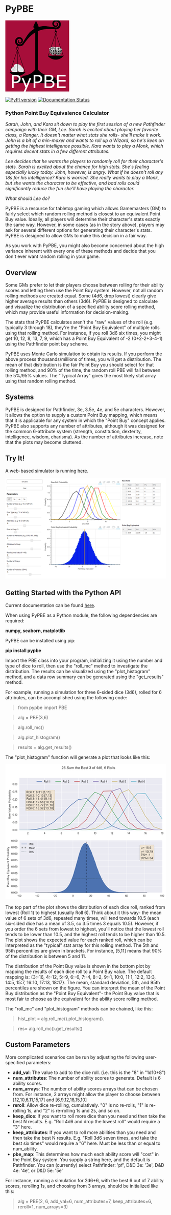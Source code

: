 # PyPBE

![PyePBE](https://github.com/drericstrong/pypbe/blob/master/images/pypbe_small.jpg)

[![PyPI version](https://badge.fury.io/py/pypbe.svg)](https://badge.fury.io/py/pypbe)
[![Documentation Status](https://readthedocs.org/projects/pypbe/badge/?version=latest)](http://pypbe.readthedocs.io/en/latest/?badge=latest)

### Python Point Buy Equivalence Calculator

*Sarah, John, and Kara sit down to play the first session of a new Pathfinder campaign with their GM, Lee. Sarah is excited about playing her favorite class, a Ranger. It doesn't matter what stats she rolls- she'll make it work. John is a bit of a min-maxer and wants to roll up a Wizard, so he's keen on getting the highest intelligence possible. Kara wants to play a Monk, which requires decent stats in a few different attributes.* 

*Lee decides that he wants the players to randomly roll for their character's stats. Sarah is excited about the chance for high stats. She's feeling especially lucky today. John, however, is angry. What if he doesn't roll any 18s for his intelligence? Kara is worried. She really wants to play a Monk, but she wants the character to be effective, and bad rolls could significantly reduce the fun she'll have playing the character.*

*What should Lee do?*

PyPBE is a resource for tabletop gaming which allows Gamemasters (GM) to fairly select which random rolling method is closest to an equivalent Point Buy value. Ideally, all players will determine their character's stats exactly the same way. However, in some cases (as in the story above), players may ask for several different options for generating their character's stats. PyPBE is designed to allow GMs to make this decision in a fair way.

As you work with PyPBE, you might also become concerned about the high variance inherent with every one of these methods and decide that you don't ever want random rolling in your game.

## Overview
Some GMs prefer to let their players choose between rolling for their ability scores and letting them use the Point Buy system. However, not all random rolling methods are created equal. Some (4d6, drop lowest) clearly give higher average results than others (3d6). PyPBE is designed to calculate and visualize the distribution of a specified ability score rolling method, which may provide useful information for decision-making.

The stats that PyPBE calculates aren't the "raw" values of the roll (e.g. typically 3 through 18), they're the "Point Buy Equivalent" of multiple rolls using that rolling method. For instance, if you roll 3d6 six times, you might get 10, 12, 8, 13, 7, 9, which has a Point Buy Equivalent of -2 (0+2-2+3-4-1) using the Pathfinder point buy scheme. 

PyPBE uses Monte Carlo simulation to obtain its results. If you perform the above process thousands/millions of times, you will get a distribution. The mean of that distribution is the fair Point Buy you should select for that rolling method, and 90% of the time, the random roll PBE will fall between the 5%/95% values. The "Typical Array" gives the most likely stat array using that random rolling method.

## Systems
PyPBE is designed for Pathfinder, 3e, 3.5e, 4e, and 5e characters. However, it allows the option to supply a custom Point Buy mapping, which means that it is applicable for any system in which the "Point Buy" concept applies. PyPBE also supports any number of attributes, although it was designed for the common 6-attribute system (strength, constitution, dexterity, intelligence, wisdom, charisma). As the number of attributes increase, note that the plots may become cluttered.

## Try It!
A web-based simulator is running [here](https://pypbe.herokuapp.com/pypbe-bk).

![PyePBE](https://github.com/drericstrong/pypbe/blob/master/images/pypbe-bk_screenshot.png)

## Getting Started with the Python API
Current documentation can be found [here](https://pypbe.readthedocs.io/en/latest/).

When using PyPBE as a Python module, the following dependencies are required:

**numpy, seaborn, matplotlib**

PyPBE can be installed using pip:

**pip install pypbe**

Import the PBE class into your program, initializing it using the number and type of dice to roll, then use the "roll_mc" method to investigate the distribution. The results can be visualized using the "plot_histogram" method, and a data row summary can be generated using the "get_results" method. 

For example, running a simulation for three 6-sided dice (3d6), rolled for 6 attributes, can be accomplished using the following code:

> from pypbe import PBE

> alg = PBE(3,6)

> alg.roll_mc()

> alg.plot_histogram()

> results = alg.get_results()

The "plot_histogram" function will generate a plot that looks like this:

![Example Histogram](https://github.com/drericstrong/pypbe/blob/master/images/4d6_example.png)

The top part of the plot shows the distribution of each dice roll, ranked from lowest (Roll 1) to highest (usually Roll 6). Think about it this way- the mean value of 6 sets of 3d6, repeated many times, will tend towards 10.5 (each six-sided dice has a mean of 3.5, so 3.5 times 3 equals 10.5). However, if you order the 6 sets from lowest to highest, you'll notice that the lowest roll tends to be lower than 10.5, and the highest roll tends to be higher than 10.5. The plot shows the expected value for each ranked roll, which can be interpreted as the "typical" stat array for this rolling method. The 5th and 95th percentiles are given in brackets. For instance, [5,11] means that 90% of the distribution is between 5 and 11.

The distribution of the Point Buy value is shown in the bottom plot by mapping the results of each dice roll to a Point Buy value. The default mapping is: {3:-16, 4:-12, 5:-9, 6:-6, 7:-4, 8:-2, 9:-1, 10:0, 11:1, 12:2, 13:3, 14:5, 15:7, 16:10, 17:13, 18:17}. The mean, standard deviation, 5th, and 95th percentiles are shown on the figure. You can interpret the mean of the Point Buy distribution as the "Point Buy Equivalent"- the Point Buy value that is most fair to choose as the equivalent for the ability score rolling method.

The "roll_mc" and "plot_histogram" methods can be chained, like this:

> hist_plot = alg.roll_mc().plot_histogram().

> res= alg.roll_mc().get_results()

## Custom Parameters
More complicated scenarios can be run by adjusting the following user-specified parameters:

* **add_val**: The value to add to the dice roll. (i.e. this is the "8" in "1d10+8")
* **num_attributes**: The number of ability scores to generate. Default is 6 ability scores.
* **num_arrays**: The number of ability scores arrays that can be chosen from. For instance, 2 arrays might allow the player to choose between [12,10,6,11,15,17] and [6,9,12,18,15,10]
* **reroll**: Allow dice re-rolling, cumulatively. "0" is no re-rolls, "1" is re-rolling 1s, and "2" is re-rolling 1s and 2s, and so on.
* **keep_dice**: If you want to roll more dice than you need and then take the best N results. E.g. "Roll 4d6 and drop the lowest roll" would require a "3" here.
* **keep_attributes**: If you want to roll more abilities than you need and then take the best N results. E.g. "Roll 3d6 seven times, and take the best six times" would require a "6" here. Must be less than or equal to num_ability.
* **pbe_map**: This determines how much each ability score will "cost" in the Point Buy system. You supply a string here, and the default is Pathfinder. You can (currently) select Pathfinder: 'pf', D&D 3e: '3e', D&D 4e: '4e', or D&D 5e: '5e'

For instance, running a simulation for 2d6+6, with the best 6 out of 7 ability scores, rerolling 1s, and choosing from 3 arrays, should be initialized like this:

> alg = PBE(2, 6, add_val=6, num_attributes=7, keep_attributes=6, reroll=1, num_arrays=3)
